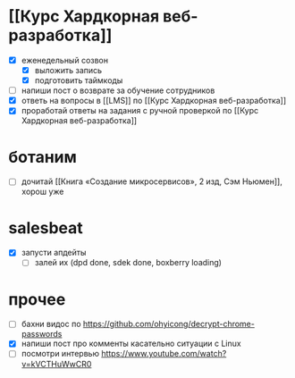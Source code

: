# [[Курс Хардкорная веб-разработка]]
- [x] еженедельный созвон
	- [x] выложить запись
	- [x]  подготовить таймкоды
- [ ] напиши пост о возврате за обучение сотрудников
- [x] ответь на вопросы в [[LMS]] по [[Курс Хардкорная веб-разработка]]
- [x] проработай ответы на задания с ручной проверкой по [[Курс Хардкорная веб-разработка]]
# ботаним
- [ ] дочитай [[Книга «Создание микросервисов», 2 изд, Сэм Ньюмен]], хорош уже
# salesbeat
- [x] запусти апдейты
	- [ ] залей их (dpd done, sdek done, boxberry loading)
# прочее
- [ ] бахни видос по https://github.com/ohyicong/decrypt-chrome-passwords
- [x] напиши пост про комменты касательно ситуации с Linux
- [ ] посмотри интервью https://www.youtube.com/watch?v=kVCTHuWwCR0